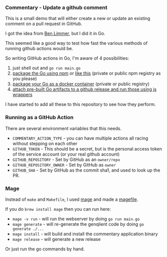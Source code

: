 ### Commentary - Update a github comment

This is a small demo that will either create a new or update an existing comment
on a pull request in GitHub.

I got the idea from [Ben Limmer](https://benlimmer.com/2021/12/20/create-or-update-pr-comment/), but I did it in Go.

This seemed like a good way to test how fast the various methods of running github actions would be.

So writing GitHub actions in Go, I'm aware of 4 possibilities:
1. just shell out and `go run main.go`
2. [package the Go using npm](https://github.com/sanathkr/go-npm) or [like this](https://blog.xendit.engineer/how-we-repurposed-npm-to-publish-and-distribute-our-go-binaries-for-internal-cli-23981b80911b) (private or public npm registry as you please)
3. [package your Go as a docker container](https://www.sethvargo.com/writing-github-actions-in-go/) (private or public registry)
4. [attach pre-built Go artifacts to a github release and run those using js wrappers](https://full-stack.blend.com/how-we-write-github-actions-in-go.html)

I have started to add all these to this repository to see how they perform.

### Running as a GitHub Action
There are several environment variables that this needs.
+ `COMMENTARY_ACTION_TYPE` -  you can have multiple actions all racing without stepping on each other
+ `GITHUB_TOKEN` - This should be a secret, but is the personal access token of the service account (or your real github account)
+ `GITHUB_REPOSITORY` - Set by GitHub as an `owner/repo`
+ `GITHUB_REPOSITORY_OWNER` - Set by GitHub as `owner` 
+ `GITHUB_SHA` - Set by GitHub as the commit sha1, and used to look up the PR.


### Mage

Instead of `make` and `Makefile`, I used [mage](https://magefile.org/) and made a [magefile](https://github.com/StevenACoffman/teamboard/blob/main/magefile.go).

If you do `brew install mage` then you can run here:
+ `mage -v run` - will run the webserver by doing `go run main.go`
+ `mage generate` - will re-generate the genqlient code by doing `go generate ./...`
+ `mage install` - will build and install the commentary application binary
+ `mage release` - will generate a new release

Or just run the go commands by hand.